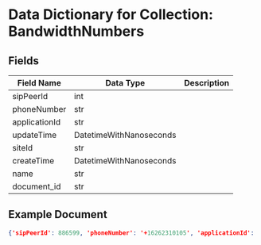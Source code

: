 # Data Dictionary for Collection: BandwidthNumbers
## Fields
| Field Name | Data Type | Description |
|------------|-----------|-------------|
| sipPeerId | int | |
| phoneNumber | str | |
| applicationId | str | |
| updateTime | DatetimeWithNanoseconds | |
| siteId | str | |
| createTime | DatetimeWithNanoseconds | |
| name | str | |
| document_id | str | |

## Example Document
```json
{'sipPeerId': 886599, 'phoneNumber': '+16262310105', 'applicationId': '2e702737-7a28-4264-98d3-53818841c31f', 'updateTime': DatetimeWithNanoseconds(2023, 11, 20, 18, 49, 58, 919000, tzinfo=datetime.timezone.utc), 'siteId': '27400', 'createTime': DatetimeWithNanoseconds(2023, 11, 20, 18, 49, 58, 919000, tzinfo=datetime.timezone.utc), 'name': '17003433-2FA-bcbsal', 'document_id': 'kitqrFaNeSrCwafW7s93'}
```
